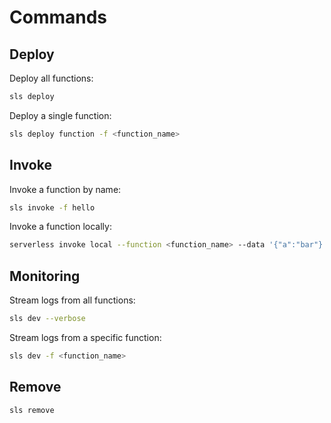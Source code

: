 # Commands

## Deploy

Deploy all functions:
```sh
sls deploy
```

Deploy a single function:
```sh
sls deploy function -f <function_name>
```

## Invoke

Invoke a function by name:
```sh
sls invoke -f hello
```

Invoke a function locally:
```sh
serverless invoke local --function <function_name> --data '{"a":"bar"}'
```


## Monitoring

Stream logs from all functions:
```sh
sls dev --verbose
```

Stream logs from a specific function:
```sh
sls dev -f <function_name>
```


## Remove

```sh
sls remove
```
